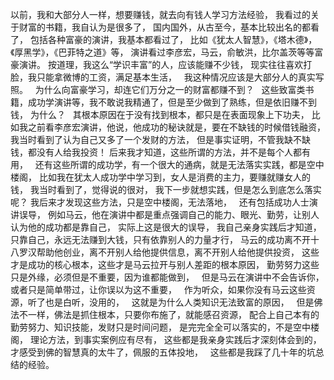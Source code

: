 以前，我和大部分人一样，想要赚钱，就去向有钱人学习方法经验，
我看过的关于财富的书籍，我自认为是很多了，
国内国外，从古至今，基本比较出名的都看了，
包括各种富豪的演讲，我基本都看过了，
比如《犹太人智慧》，《塔木德》，《厚黑学》，《巴菲特之道》等，
演讲看过李彦宏，马云，俞敏洪，比尔盖茨等等富豪演讲。
按道理，我这么“学识丰富”的人，应该能赚不少钱，
现实往往喜欢打脸，我只能拿微博的工资，满足基本生活，
&nbsp;
我这种情况应该是大部分人的真实写照。
&nbsp;
为什么向富豪学习，却连它们万分之一的财富都赚不到？
&nbsp;
这些致富类书籍，成功学演讲等，我不敢说我精通了，但是至少做到了熟练，但是依旧赚不到钱，
为什么？
&nbsp;
其根本原因在于没有找到根本，都只是在表面现象上下功夫，
比如我之前看李彦宏演讲，他说，他成功的秘诀就是，要在不缺钱的时候借钱融资，
我当时看到了认为自己又多了一个发财的方法，
但是事实证明，不管我缺不缺钱，都没有人给我投资！
后来我才知道，这些所谓的方法，并不是每个人都有用，
&nbsp;
还有这些所谓的成功学，有一个很大的通病，就是无法落实实践，都是空中楼阁，
比如我在犹太人成功学中学习到，女人是消费的主力，要赚就赚女人的钱，
我当时看到了，觉得说的很对，
我下一步就想实践，但是怎么到底怎么落实呢？
我后来才发现这些方法，只是空中楼阁，无法落地，
&nbsp;
还有包括成功人士演讲误导，
例如马云，他在演讲中都是重点强调自己的能力、眼光、勤劳，让别人认为他的成功都是靠自己，
实际上这是很大的误导，
我自己亲身实践后才知道，只靠自己，永远无法赚到大钱，只有依靠别人的力量才行，
马云的成功离不开十八罗汉帮助他创业，离不开别人给他提供信息，离不开别人给他提供投资，
这些才是成功的核心根本，这些才是马云拉开与别人差距的根本原因，
勤劳努力这些只是外缘，必须但是不重要，因为谁都能做到，
&nbsp;
但是马云在演讲中不会告诉你，或者只是简单带过，让你误以为这不重要，
&nbsp;
作为听众，如果你没有马云这些资源，听了也是白听，没用的，
&nbsp;
这就是为什么人类知识无法致富的原因，
&nbsp;
但是佛法不一样，佛法是抓住根本，只要你布施了，就能感召资源，
配合上自己本有的勤劳努力、知识技能，发财只是时间问题，
是完完全全可以落实的，不是空中楼阁，
理论方法，到事实案例应有尽有，
这些都是我亲身实践后才深刻体会到的，
才感受到佛的智慧真的太牛了，佩服的五体投地，
&nbsp;
这些都是我踩了几十年的坑总结的经验。
